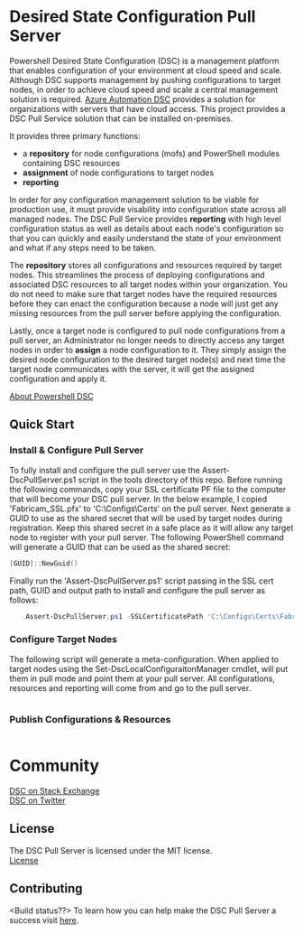 # Desired State Configuration Pull Server

Powershell Desired State Configuration (DSC) is a management platform
that enables configuration of your environment at cloud speed and scale.
Although DSC supports management by pushing configurations to target nodes,
in order to achieve cloud speed and scale a central management solution
is required.
[Azure Automation DSC](https://azure.microsoft.com/en-us/documentation/articles/automation-dsc-overview/)
provides a solution for organizations with servers that have cloud access.
This project provides a DSC Pull Service solution
that can be installed on-premises.

It provides three primary functions:

- a **repository** for node configurations (mofs) and PowerShell modules
 containing DSC resources
 - **assignment** of node configurations to target nodes
 - **reporting**

In order for any configuration management solution
to be viable for production use,
it must provide visability into configuration state across all managed nodes.
The DSC Pull Service provides **reporting** with high level configuration status
as well as details about each node's configuration
so that you can quickly and easily understand the state of your environment
and what if any steps need to be taken.

The **repository** stores all configurations and resources
required by target nodes.
This streamlines the process of deploying configurations
and associated DSC resources to all target nodes within your organization.
You do not need to make sure that target nodes have the required resources
before they can enact the configuration
because a node will just get any missing resources from the pull server
before applying the configuration. 

Lastly, once a target node is configured to pull node configurations
from a pull server,
an Administrator no longer needs to directly access any target nodes
in order to **assign** a node configuration to it.
They simply assign the desired node configuration to the desired target node(s)
and next time the target node communicates with the server,
it will get the assigned configuration and apply it.

[About Powershell DSC](https://technet.microsoft.com/en-us/library/dn249912.aspx)

## Quick Start

### Install & Configure Pull Server
To fully install and configure the pull server use the Assert-DscPullServer.ps1
script in the tools directory of this repo.
Before running the following commands,
copy your SSL certificate PF file to the computer
that will become your DSC pull server.
In the below example,
I copied 'Fabricam_SSL.pfx' to 'C:\Configs\Certs\'
on the pull server.
Next generate a GUID to use as the shared secret
that will be used by target nodes during registration.
Keep this shared secret in a safe place as it will allow any target node
to register with your pull server.
The following PowerShell command will generate a GUID
that can be used as the shared secret:

```PowerShell
[GUID]::NewGuid()
```

Finally run the 'Assert-DscPullServer.ps1' script
passing in the SSL cert path, GUID and output path
to install and configure the pull server as follows:

```PowerShell
    Assert-DscPullServer.ps1 -SSLCertificatePath 'C:\Configs\Certs\Fabricam_SSL.pfx' -SharedRegistrationKey '1de7d9f9-b26f-465a-9e5b-5c2fe60ff1b0' -OutputPath 'C:\Configs\Pull\'
```

### Configure Target Nodes
The following script will generate a meta-configuration.
When applied to target nodes using the Set-DscLocalConfiguraitonManager cmdlet,
will put them in pull mode and point them at your pull server.
All configurations, resources and reporting will come from
and go to the pull server.

```PowerShell

```

### Publish Configurations & Resources

```PowerShell

```

# Community
[DSC on Stack Exchange](http://stackoverflow.com/questions/tagged/dsc)    
[DSC on Twitter](https://twitter.com/hashtag/PSDSC?src=hash)

## License
The DSC Pull Server is licensed under the MIT license.    
[License](http://github.com/PowerShell/DSCPullServer/License)

## Contributing
<Build status??>
To learn how you can help make the DSC Pull Server a success visit
[here](https://github.com/PowerShell/DSCPullServer/wiki).

